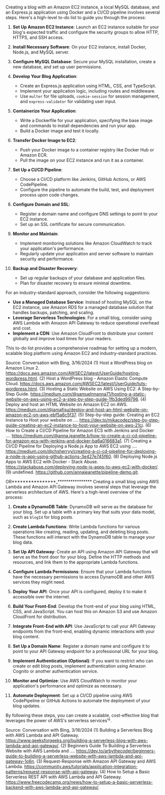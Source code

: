 Creating a blog with an Amazon EC2 instance, a local MySQL database, and an Express.js application using Docker and a CI/CD pipeline involves several steps. Here's a high-level to-do list to guide you through the process:

1. **Set Up Amazon EC2 Instance**: Launch an EC2 instance suitable for your blog's expected traffic and configure the security groups to allow HTTP, HTTPS, and SSH access.

2. **Install Necessary Software**: On your EC2 instance, install Docker, Node.js, and MySQL server.

3. **Configure MySQL Database**: Secure your MySQL installation, create a new database, and set up user permissions.

4. **Develop Your Blog Application**:

   - Create an Express.js application using HTML, CSS, and TypeScript.
   - Implement your application logic, including routes and middleware.
   - Use `multer` for file uploads, `cookie-session` for session management, and `express-validator` for validating user input.

5. **Containerize Your Application**:

   - Write a Dockerfile for your application, specifying the base image and commands to install dependencies and run your app.
   - Build a Docker image and test it locally.

6. **Transfer Docker Image to EC2**:

   - Push your Docker image to a container registry like Docker Hub or Amazon ECR.
   - Pull the image on your EC2 instance and run it as a container.

7. **Set Up a CI/CD Pipeline**:

   - Choose a CI/CD platform like Jenkins, GitHub Actions, or AWS CodePipeline.
   - Configure the pipeline to automate the build, test, and deployment process upon code changes.

8. **Configure Domain and SSL**:

   - Register a domain name and configure DNS settings to point to your EC2 instance.
   - Set up an SSL certificate for secure communication.

9. **Monitor and Maintain**:

   - Implement monitoring solutions like Amazon CloudWatch to track your application's performance.
   - Regularly update your application and server software to maintain security and performance.

10. **Backup and Disaster Recovery**:
    - Set up regular backups of your database and application files.
    - Plan for disaster recovery to ensure minimal downtime.

For an industry-standard approach, consider the following suggestions:

- **Use a Managed Database Service**: Instead of hosting MySQL on the EC2 instance, use Amazon RDS for a managed database solution that handles backups, patching, and scaling.
- **Leverage Serverless Technologies**: For a small blog, consider using AWS Lambda with Amazon API Gateway to reduce operational overhead and cost.
- **Implement a CDN**: Use Amazon CloudFront to distribute your content globally and improve load times for your readers.

This to-do list provides a comprehensive roadmap for setting up a modern, scalable blog platform using Amazon EC2 and industry-standard practices.

Source: Conversation with Bing, 3/16/2024
(1) Host a WordPress blog on Amazon Linux 2. https://docs.aws.amazon.com/AWSEC2/latest/UserGuide/hosting-wordpress.html.
(2) Host a WordPress blog - Amazon Elastic Compute Cloud. https://docs.aws.amazon.com/AWSEC2/latest/UserGuide/tuts-wordpress.html.
(3) Hosting a Static Website on AWS Using EC2: A Step-by-Step Guide. https://medium.com/@samuelnnanna71/hosting-a-static-website-on-aws-using-ec2-a-step-by-step-guide-1fb3ded99796.
(4) Deploy and host an HTML Website on Amazon EC2 on AWS. https://medium.com/@iamafisu/deploy-and-host-an-html-website-on-amazon-ec2-on-aws-ebf5a6c5f37.
(5) Step-by-step guide: Creating an EC2 Instance to Host your website on .... https://dev.to/mikacodez/step-by-step-guide-creating-an-ec2-instance-to-host-your-website-on-aws-21ci.
(6) How to Create a CI/CD Pipeline for Amazon ECS with Jenkins and Docker .... https://medium.com/@anna.jeanette.b/how-to-create-a-ci-cd-pipeline-for-amazon-ecs-with-jenkins-and-docker-ba6a016683a1.
(7) Creating a CI/CD Pipeline for Deploying a Node.js App to AWS EC2 using .... https://medium.com/@chsherryy/creating-a-ci-cd-pipeline-for-deploying-a-node-js-app-using-github-actions-3e427e745f60.
(8) Deploying Node.js Apps to AWS EC2 with Docker - Stack Abuse. https://stackabuse.com/deploying-node-js-apps-to-aws-ec2-with-docker/.
(9) undefined. https://github.com/annajeanette/pipeline-demo.git.

OR****************\_****************
Creating a small blog using AWS Lambda and Amazon API Gateway involves several steps that leverage the serverless architecture of AWS. Here's a high-level overview of the process:

1. **Create a DynamoDB Table**: DynamoDB will serve as the database for your blog. Set up a table with a primary key that suits your data model, such as `blogId` for blog posts.

2. **Create Lambda Functions**: Write Lambda functions for various operations like creating, reading, updating, and deleting blog posts. These functions will interact with the DynamoDB table to manage your blog data.

3. **Set Up API Gateway**: Create an API using Amazon API Gateway that will serve as the front door for your blog. Define the HTTP methods and resources, and link them to the appropriate Lambda functions.

4. **Configure Lambda Permissions**: Ensure that your Lambda functions have the necessary permissions to access DynamoDB and other AWS services they might need.

5. **Deploy Your API**: Once your API is configured, deploy it to make it accessible over the internet.

6. **Build Your Front-End**: Develop the front-end of your blog using HTML, CSS, and JavaScript. You can host this on Amazon S3 and use Amazon CloudFront for distribution.

7. **Integrate Front-End with API**: Use JavaScript to call your API Gateway endpoints from the front-end, enabling dynamic interactions with your blog content.

8. **Set Up a Domain Name**: Register a domain name and configure it to point to your API Gateway endpoint for a professional URL for your blog.

9. **Implement Authentication (Optional)**: If you want to restrict who can create or edit blog posts, implement authentication using Amazon Cognito or another authentication service.

10. **Monitor and Optimize**: Use AWS CloudWatch to monitor your application's performance and optimize as necessary.

11. **Automate Deployment**: Set up a CI/CD pipeline using AWS CodePipeline or GitHub Actions to automate the deployment of your blog updates.

By following these steps, you can create a scalable, cost-effective blog that leverages the power of AWS's serverless services¹².

Source: Conversation with Bing, 3/16/2024
(1) Building a Serverless Blog with AWS Lambda and API Gateway. https://www.geeksforgeeks.org/building-a-serverless-blog-with-aws-lambda-and-api-gateway/.
(2) Beginners Guide To Building a Serverless Website with AWS Lambda and .... https://dev.to/arbythecoder/beginners-guide-to-building-a-serverless-website-with-aws-lambda-and-api-gateway-1o6n.
(3) Request-Response with Amazon API Gateway and AWS Lambda. https://community.aws/tutorials/application-integration-patterns/request-response-with-api-gateway.
(4) How to Setup a Basic Serverless REST API with AWS Lambda and API Gateway. https://www.freecodecamp.org/news/how-to-setup-a-basic-serverless-backend-with-aws-lambda-and-api-gateway/.
